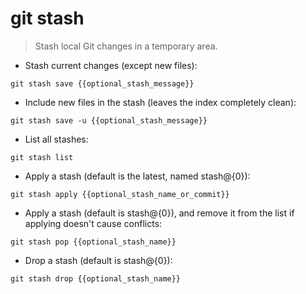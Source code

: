 # git stash

> Stash local Git changes in a temporary area.

- Stash current changes (except new files):

`git stash save {{optional_stash_message}}`

- Include new files in the stash (leaves the index completely clean):

`git stash save -u {{optional_stash_message}}`

- List all stashes:

`git stash list`

- Apply a stash (default is the latest, named stash@{0}):

`git stash apply {{optional_stash_name_or_commit}}`

- Apply a stash (default is stash@{0}), and remove it from the list if applying doesn't cause conflicts:

`git stash pop {{optional_stash_name}}`

- Drop a stash (default is stash@{0}):

`git stash drop {{optional_stash_name}}`
